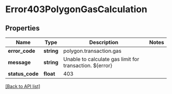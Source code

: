 # Error403PolygonGasCalculation

## Properties

Name | Type | Description | Notes
------------ | ------------- | ------------- | -------------
**error_code** | **string** | polygon.transaction.gas |
**message** | **string** | Unable to calculate gas limit for transaction. ${error} |
**status_code** | **float** | 403 |

[[Back to API list]](../../README.md#api-endpoints)
